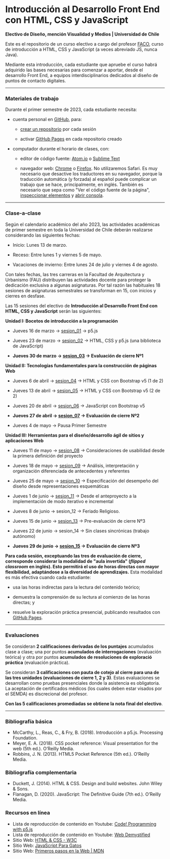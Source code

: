 # Introducción al Desarrollo Front End con HTML, CSS y JavaScript

**Electivo de Diseño, mención Visualidad y Medios | Universidad de Chile**

Este es el repositorio de un curso electivo a cargo del profesor [FACO](https://faco.cl/), curso de introducción a HTML, CSS y JavaScript (a veces abreviado JS, nunca Java).

Mediante esta introducción, cada estudiante que apruebe el curso habrá adquirido las bases necesarias para comenzar a aportar, desde el desarrollo Front End, a equipos interdisciplinarios dedicados al diseño de puntos de contacto digitales.

- - - - - - - - -

### Materiales de trabajo

Durante el primer semestre de 2023, cada estudiante necesita:

- cuenta personal en [GitHub](https://github.com/join), para:

  - [crear un repositorio](https://docs.github.com/es/get-started/quickstart/create-a-repo) por cada sesión

  - activar [GitHub Pages](https://docs.github.com/es/pages/getting-started-with-github-pages/creating-a-github-pages-site) en cada repositorio creado

- computador durante el horario de clases, con:

  - editor de código fuente: [Atom.io](https://atom.io/) o [Sublime Text](https://www.sublimetext.com/)

  - navegador web: [Chrome](https://www.google.com/intl/es-419/chrome/) o [Firefox](https://www.mozilla.org/es-CL/firefox/new/). No utilizaremos Safari. Es muy necesario que desactive los traductores en su navegador, porque la traducción automática (y forzada) al español puede complicar un trabajo que se hace, principalmente, en inglés. También es necesario que sepa como "Ver el código fuente de la página", [inspeccionar elementos](https://support.hostinger.es/es/articles/2333029-como-inspeccionar-los-elementos-del-sitio-web) y [abrir consola](https://transferwise.com/es/help/articles/2954851/como-abrir-la-consola-de-tu-navegador).

- - - - - - - 

### Clase-a-clase

Según el calendario académico del año 2023, las actividades académicas de primer semestre en toda la Universidad de Chile deberán realizarse considerando las siguientes fechas:

- Inicio: Lunes 13 de marzo.

- Receso: Entre lunes 1 y viernes 5 de mayo.

- Vacaciones de invierno: Entre lunes 24 de julio y viernes 4 de agosto.

Con tales fechas, las tres carreras en la Facultad de Arquitectura y Urbanismo (FAU) distribuyen las actividades docente para proteger la dedicación exclusiva a algunas asignaturas. Por tal razón las habituales 18 sesiones de asignaturas semestrales se transforman en 15, con inicios y cierres en desfase.

Las 15 sesiones del electivo de **Introducción al Desarrollo Front End con HTML, CSS y JavaScript** serán las siguientes:

**Unidad I: Bocetos de introducción a la programación**

- Jueves 16 de marzo → [sesion_01](https://github.com/profesorfaco/front-2023-1/tree/main/sesion_01) → p5.js

- Jueves 23 de marzo → [sesion_02](https://github.com/profesorfaco/front-2023-1/tree/main/sesion_02) → HTML, CSS y p5.js (una biblioteca de JavaScript)

- **Jueves 30 de marzo → [sesion_03](https://github.com/profesorfaco/front-2023-1/tree/main/sesion_03) → Evaluación de cierre Nº1**

**Unidad II: Tecnologías fundamentales para la construcción de páginas Web**

- Jueves 6 de abril → [sesion_04](https://github.com/profesorfaco/front-2023-1/tree/main/sesion_04) → HTML y CSS con Bootstrap v5 (1 de 2)

- Jueves 13 de abril → [sesion_05](https://github.com/profesorfaco/front-2023-1/tree/main/sesion_05) → HTML y CSS con Bootstrap v5 (2 de 2)

- Jueves 20 de abril → [sesion_06](https://github.com/profesorfaco/front-2023-1/tree/main/sesion_06) →  JavaScript con Bootstrap v5

- **Jueves 27 de abril → [sesion_07](https://github.com/profesorfaco/front-2023-1/tree/main/sesion_07) → Evaluación de cierre Nº2**

- Jueves 4 de mayo → Pausa Primer Semestre

**Unidad III: Herramientas para el diseño/desarrollo ágil de sitios y aplicaciones Web**

- Jueves 11 de mayo → [sesion_08](https://github.com/profesorfaco/front-2023-1/tree/main/sesion_08) → Consideraciones de usabilidad desde la primera definición del proyecto

- Jueves 18 de mayo → [sesion_09](https://github.com/profesorfaco/front-2023-1/tree/main/sesion_09) → Análisis, interpretación y organización diferenciada de antecedentes y referentes 

- Jueves 25 de mayo → [sesion_10](https://github.com/profesorfaco/front-2023-1/tree/main/sesion_10) → Especificación del desempeño del diseño desde representaciones esquemáticas 

- Jueves 1 de junio → [sesion_11](https://github.com/profesorfaco/front-2023-1/tree/main/sesion_11) → Desde el anteproyecto a la implementación de modo iterativo e incremental

- Jueves 8 de junio → sesion_12 → Feriado Religioso.

- Jueves 15 de junio → [sesion_13](https://github.com/profesorfaco/front-2023-1/tree/main/sesion_13) → Pre-evaluación de cierre Nº3 

- Jueves 22 de junio → sesion_14 → Sin clases sincrónicas (trabajo autónomo)

- **Jueves 29 de junio → [sesion_15](https://github.com/profesorfaco/front-2023-1/tree/main/sesion_15) → Evaluación de cierre Nº3**  


**Para cada sesión, exceptuando las tres de evaluación de cierre, corresponde considerar la modalidad de "aula invertida" (*flipped classroom* en inglés). Esto permitirá el uso de horas directas con mayor flexibilidad, adaptándose a la diversidad de aprendizajes.** Esta modalidad es más efectiva cuando cada estudiante:

- usa las horas indirectas para la lectura del contenido teórico; 

- demuestra la comprensión de su lectura al comienzo de las horas directas; y
 
- resuelve la exploración práctica presencial, publicando resultados con [GitHub Pages](https://docs.github.com/es/pages/getting-started-with-github-pages/creating-a-github-pages-site).

- - - - - - - - - -

### Evaluaciones

Se consideran **2 calificaciones derivadas de los puntajes** acumulados clase a clase; una por puntos **acumulados de interrogaciones** (evaluación teórica) y otra por puntos **acumulados de resoluciones de exploració práctica** (evaluación práctica). 

Se consideran **3 calificaciones con pauta de cotejo al cierre para una de las tres unidades (evaluaciones de cierre 1, 2 y 3)**. Estas evaluaciones se desarrollan como pruebas presenciales donde la asistencia es obligatoria. La aceptación de certificados médicos (los cuales deben estar visados por el SEMDA) es discrecional del profesor.

**Con las 5 calificaciones promediadas se obtiene la nota final del electivo**.


- - - - - - - - - -

### Bibliografía básica

-	McCarthy, L., Reas, C., & Fry, B. (2018). Introducción a p5.js. Processing Foundation.
-	Meyer, E. A. (2018). CSS pocket reference: Visual presentation for the web (5th ed.). O’Reilly Media.
-	Robbins, J. N. (2013). HTML5 Pocket Reference (5th ed.). O’Reilly Media.

### Bibliografía complementaria

-	Duckett, J. (2014). HTML & CSS. Design and build websites. John Wiley & Sons.
-	Flanagan, D. (2020). JavaScript: The Definitive Guide (7th ed.). O’Reilly Media.

### Recursos en línea

-	Lista de reproducción de contenido en Youtube: [Code! Programming with p5.js](https://youtube.com/playlist?list=PLRqwX-V7Uu6Zy51Q-x9tMWIv9cueOFTFA)
-	Lista de reproducción de contenido en Youtube: [Web Demystified](https://www.youtube.com/playlist?list=PLo3w8EB99pqLEopnunz-dOOBJ8t-Wgt2g)
- Sitio Web: [HTML & CSS - W3C](https://www.w3.org/standards/webdesign/htmlcss)
-	Sitio Web: [JavaScript Para Gatos](https://jsparagatos.com/)
-	Sitio Web: [Primeros pasos en la Web | MDN](https://developer.mozilla.org/es/docs/Learn/Getting_started_with_the_web)
